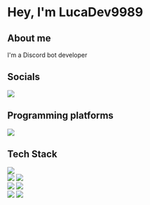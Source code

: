 # Hey, I'm LucaDev9989

## About me

I'm a Discord bot developer

## Socials

[![](https://skillicons.dev/icons?i=discord)](https://discord.com/users/925463543489396786)



## Programming platforms

[![](https://skillicons.dev/icons?i=vscode)](https://code.visualstudio.com/)

## Tech Stack

[![](https://skillicons.dev/icons?i=js)](https://www.w3schools.com/js/default.asp)<br/>
[![](https://skillicons.dev/icons?i=nodejs)](https://www.w3schools.com/nodejs/default.asp)
[![](https://skillicons.dev/icons?i=mongodb)](https://www.w3schools.com/mongodb/index.php)<br/>
[![](https://skillicons.dev/icons?i=html)](https://www.w3schools.com/html/default.asp)
[![](https://skillicons.dev/icons?i=css)](https://www.w3schools.com/css/default.asp)<br/>
[![](https://skillicons.dev/icons?i=cloudflare)](https://www.cloudflare.com)
[![](https://skillicons.dev/icons?i=vercel)](https://vercel.com)<br/>
